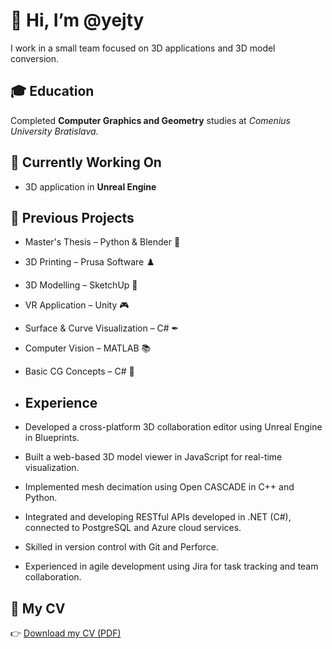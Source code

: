 # 👋 Hi, I’m @yejty

I work in a small team focused on 3D applications and 3D model conversion.

## 🎓 Education

Completed **Computer Graphics and Geometry** studies at *Comenius University Bratislava*.

## 🌱 Currently Working On

- 3D application in **Unreal Engine**

## 💼 Previous Projects

- Master's Thesis – Python & Blender 🐍  
- 3D Printing – Prusa Software ♟️  
- 3D Modelling – SketchUp 🏡  
- VR Application – Unity 🎮  
- Surface & Curve Visualization – C# ✒  
- Computer Vision – MATLAB 📚  
- Basic CG Concepts – C# 🧬

- ## Experience

- Developed a cross-platform 3D collaboration editor using Unreal Engine in Blueprints.
- Built a web-based 3D model viewer in JavaScript for real-time visualization.
- Implemented mesh decimation using Open CASCADE in C++ and Python.
- Integrated and developing RESTful APIs developed in .NET (C#), connected to PostgreSQL and Azure cloud services.
- Skilled in version control with Git and Perforce.
- Experienced in agile development using Jira for task tracking and team collaboration.

## 📄 My CV

👉 [Download my CV (PDF)](cv_eng.pdf)
